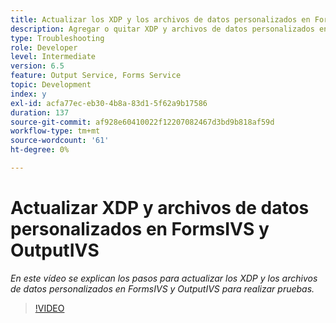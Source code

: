 ```yaml
---
title: Actualizar los XDP y los archivos de datos personalizados en FormsIVS y OutputIVS para realizar pruebas
description: Agregar o quitar XDP y archivos de datos personalizados en FormsIVS y OutputIVS
type: Troubleshooting
role: Developer
level: Intermediate
version: 6.5
feature: Output Service, Forms Service
topic: Development
index: y
exl-id: acfa77ec-eb30-4b8a-83d1-5f62a9b17586
duration: 137
source-git-commit: af928e60410022f12207082467d3bd9b818af59d
workflow-type: tm+mt
source-wordcount: '61'
ht-degree: 0%

---
```


# Actualizar XDP y archivos de datos personalizados en FormsIVS y OutputIVS

*En este vídeo se explican los pasos para actualizar los XDP y los archivos de datos personalizados en FormsIVS y OutputIVS para realizar pruebas.*

>[!VIDEO](https://video.tv.adobe.com/v/335513?quality=12&learn=on)
